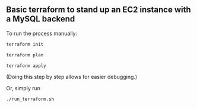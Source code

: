 ## Basic terraform to stand up an EC2 instance with a MySQL backend

To run the process manually:

```bash
terraform init

terraform plan

terraform apply
```

(Doing this step by step allows for easier debugging.)

Or, simply run

```bash
./run_terraform.sh
```
